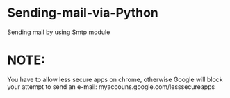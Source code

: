 # Sending-mail-via-Python
Sending mail by using Smtp module


# NOTE:
  You have to allow less secure apps on chrome, otherwise Google will block your attempt to send an e-mail: myaccouns.google.com/lesssecureapps
